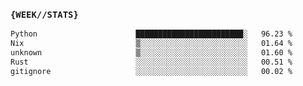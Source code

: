 ### `{WEEK//STATS}` 
<!--START_SECTION:waka-->

```txt
Python                      ████████████████████████░   96.23 %
Nix                         ▒░░░░░░░░░░░░░░░░░░░░░░░░   01.64 %
unknown                     ▒░░░░░░░░░░░░░░░░░░░░░░░░   01.60 %
Rust                        ░░░░░░░░░░░░░░░░░░░░░░░░░   00.51 %
gitignore                   ░░░░░░░░░░░░░░░░░░░░░░░░░   00.02 %
```

<!--END_SECTION:waka-->
